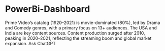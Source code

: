 # PowerBi-Dashboard
Prime Video’s catalog (1920–2021) is movie-dominated (80%), led by Drama and Comedy genres, with a primary focus on 13+ audiences. The USA and India are key content sources. Content production surged after 2010, peaking in 2020–2021, reflecting the streaming boom and global market expansion.          Ask ChatGPT
